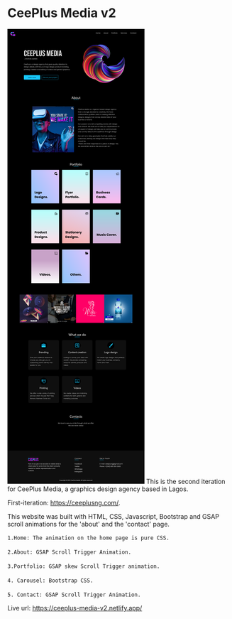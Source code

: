 # CeePlus Media v2
<img src="./assets/screenshot.png" alt="project">
This is the second iteration for CeePlus Media, a graphics design agency based in Lagos.

First-iteration: https://ceeplusng.com/. 

This website was built with HTML, CSS, Javascript, Bootstrap and GSAP scroll animations for the 'about'
and the 'contact' page.

    1.Home: The animation on the home page is pure CSS.

    2.About: GSAP Scroll Trigger Animation.

    3.Portfolio: GSAP skew Scroll Trigger animation.

    4. Carousel: Bootstrap CSS.

    5. Contact: GSAP Scroll Trigger Animation.

Live url: https://ceeplus-media-v2.netlify.app/

